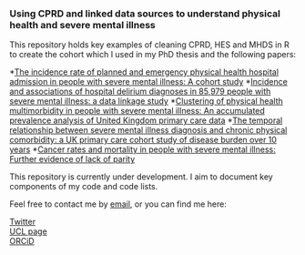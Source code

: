 ### Using CPRD and linked data sources to understand physical health and severe mental illness

This repository holds key examples of cleaning CPRD, HES and MHDS in R to create the cohort which I used in my PhD thesis and the following papers:

  *[The incidence rate of planned and emergency physical health hospital admission in people with severe mental illness: A cohort study](https://pubmed.ncbi.nlm.nih.gov/36069188/)
  *[Incidence and associations of hospital delirium diagnoses in 85,979 people with severe mental illness: a data linkage study](https://pubmed.ncbi.nlm.nih.gov/35869544/)
  *[Clustering of physical health multimorbidity in people with severe mental illness: An accumulated prevalence analysis of United Kingdom primary care data](https://pubmed.ncbi.nlm.nih.gov/35442948/)
  *[The temporal relationship between severe mental illness diagnosis and chronic physical comorbidity: a UK primary care cohort study of disease burden over 10 years](https://pubmed.ncbi.nlm.nih.gov/35871794/)
  *[Cancer rates and mortality in people with severe mental illness: Further evidence of lack of parity](https://pubmed.ncbi.nlm.nih.gov/35858503/)


This repository is currently under development. I aim to document key components of my code and code lists. 

Feel free to contact me by [email](naomi.launders.19@ucl.ac.uk, "naomi.launders.19@ucl.ac.uk"), or you can find me here:

  [Twitter](https://twitter.com/naomilaunders, "Twitter")  
  [UCL page](https://iris.ucl.ac.uk/iris/browse/profile?upi=NJLAU54, "UCL")  
  [ORCiD](https://orcid.org/0000-0003-4241-938X, "ORCiD")  


<!--
**NaomiLaunders/NaomiLaunders** is a ✨ _special_ ✨ repository because its `README.md` (this file) appears on your GitHub profile.

Here are some ideas to get you started:

- 🔭 I’m currently working on ...
- 🌱 I’m currently learning ...
- 👯 I’m looking to collaborate on ...
- 🤔 I’m looking for help with ...
- 💬 Ask me about ...
- 📫 How to reach me: ...
- 😄 Pronouns: ...
- ⚡ Fun fact: ...
-->
